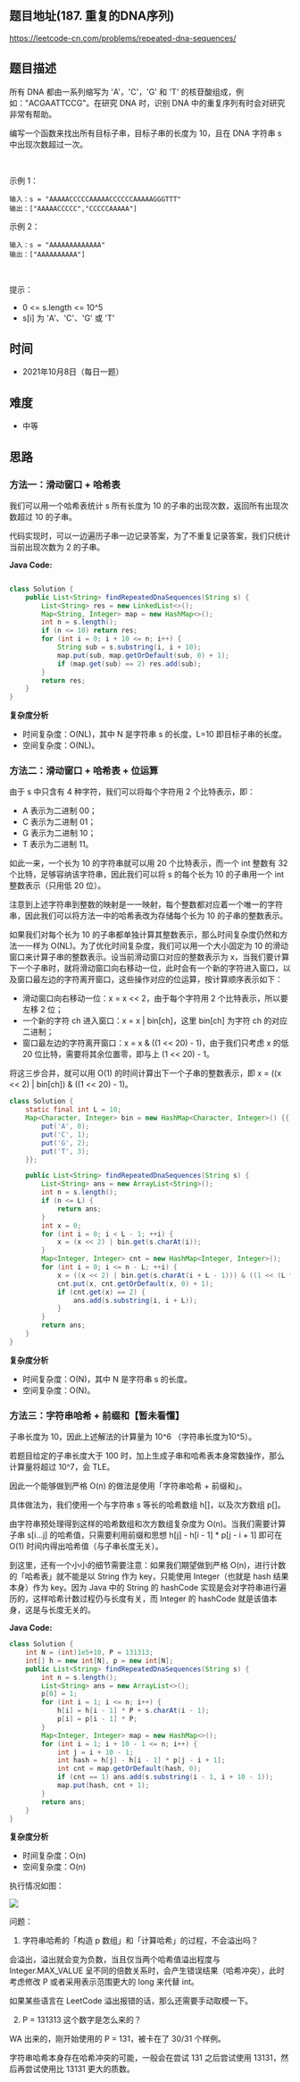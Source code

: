 
## 题目地址(187. 重复的DNA序列)

https://leetcode-cn.com/problems/repeated-dna-sequences/

## 题目描述


所有 DNA 都由一系列缩写为 'A'，'C'，'G' 和 'T' 的核苷酸组成，例如："ACGAATTCCG"。在研究 DNA 时，识别 DNA 中的重复序列有时会对研究非常有帮助。

编写一个函数来找出所有目标子串，目标子串的长度为 10，且在 DNA 字符串 s 中出现次数超过一次。

 

示例 1：
```
输入：s = "AAAAACCCCCAAAAACCCCCCAAAAAGGGTTT"
输出：["AAAAACCCCC","CCCCCAAAAA"]
```

示例 2：
```
输入：s = "AAAAAAAAAAAAA"
输出：["AAAAAAAAAA"]
```

 

提示：

- 0 <= s.length <= 10^5
- s[i] 为 'A'、'C'、'G' 或 'T'

## 时间

- 2021年10月8日（每日一题）

## 难度

- 中等

## 思路

### 方法一：滑动窗口 + 哈希表

我们可以用一个哈希表统计 s 所有长度为 10 的子串的出现次数，返回所有出现次数超过 10 的子串。

代码实现时，可以一边遍历子串一边记录答案，为了不重复记录答案，我们只统计当前出现次数为 2 的子串。


**Java Code:**

```java

class Solution {
    public List<String> findRepeatedDnaSequences(String s) {
        List<String> res = new LinkedList<>();
        Map<String, Integer> map = new HashMap<>();
        int n = s.length();
        if (n <= 10) return res;
        for (int i = 0; i + 10 <= n; i++) {
            String sub = s.substring(i, i + 10);
            map.put(sub, map.getOrDefault(sub, 0) + 1);
            if (map.get(sub) == 2) res.add(sub);
        }
        return res;
    }
}

```


**复杂度分析**

- 时间复杂度：O(NL)，其中 N 是字符串 s 的长度，L=10 即目标子串的长度。
- 空间复杂度：O(NL)。

### 方法二：滑动窗口 + 哈希表 + 位运算

由于 s 中只含有 4 种字符，我们可以将每个字符用 2 个比特表示，即：

- A 表示为二进制 00；
- C 表示为二进制 01；
- G 表示为二进制 10；
- T 表示为二进制 11。

如此一来，一个长为 10 的字符串就可以用 20 个比特表示，而一个 int 整数有 32 个比特，足够容纳该字符串，因此我们可以将 s 的每个长为 10 的子串用一个 int 整数表示（只用低 20 位）。

注意到上述字符串到整数的映射是一一映射，每个整数都对应着一个唯一的字符串，因此我们可以将方法一中的哈希表改为存储每个长为 10 的子串的整数表示。

如果我们对每个长为 10 的子串都单独计算其整数表示，那么时间复杂度仍然和方法一一样为 O(NL)。为了优化时间复杂度，我们可以用一个大小固定为 10 的滑动窗口来计算子串的整数表示。设当前滑动窗口对应的整数表示为 x，当我们要计算下一个子串时，就将滑动窗口向右移动一位，此时会有一个新的字符进入窗口，以及窗口最左边的字符离开窗口，这些操作对应的位运算，按计算顺序表示如下：

- 滑动窗口向右移动一位：x = x << 2，由于每个字符用 2 个比特表示，所以要左移 2 位；
- 一个新的字符 ch 进入窗口：x = x | bin[ch]，这里 bin[ch] 为字符 ch 的对应二进制；
- 窗口最左边的字符离开窗口：x = x & ((1 << 20) - 1)，由于我们只考虑 x 的低 20 位比特，需要将其余位置零，即与上 (1 << 20) - 1。

将这三步合并，就可以用 O(1) 的时间计算出下一个子串的整数表示，即 x = ((x << 2) | bin[ch]) & ((1 << 20) - 1)。

```java
class Solution {
    static final int L = 10;
    Map<Character, Integer> bin = new HashMap<Character, Integer>() {{
        put('A', 0);
        put('C', 1);
        put('G', 2);
        put('T', 3);
    }};

    public List<String> findRepeatedDnaSequences(String s) {
        List<String> ans = new ArrayList<String>();
        int n = s.length();
        if (n <= L) {
            return ans;
        }
        int x = 0;
        for (int i = 0; i < L - 1; ++i) {
            x = (x << 2) | bin.get(s.charAt(i));
        }
        Map<Integer, Integer> cnt = new HashMap<Integer, Integer>();
        for (int i = 0; i <= n - L; ++i) {
            x = ((x << 2) | bin.get(s.charAt(i + L - 1))) & ((1 << (L * 2)) - 1);
            cnt.put(x, cnt.getOrDefault(x, 0) + 1);
            if (cnt.get(x) == 2) {
                ans.add(s.substring(i, i + L));
            }
        }
        return ans;
    }
}
```
**复杂度分析**

- 时间复杂度：O(N)，其中 N 是字符串 s 的长度。
- 空间复杂度：O(N)。

### 方法三：字符串哈希 + 前缀和【暂未看懂】

子串长度为 10，因此上述解法的计算量为 10^6 （字符串长度为10^5）。

若题目给定的子串长度大于 100 时，加上生成子串和哈希表本身常数操作，那么计算量将超过 10^7，会 TLE。

因此一个能够做到严格 O(n) 的做法是使用「字符串哈希 + 前缀和」。

具体做法为，我们使用一个与字符串 s 等长的哈希数组 h[]，以及次方数组 p[]。

由字符串预处理得到这样的哈希数组和次方数组复杂度为 O(n)。当我们需要计算子串 s[i...j] 的哈希值，只需要利用前缀和思想 h[j] - h[i - 1] * p[j - i + 1] 即可在 O(1) 时间内得出哈希值（与子串长度无关）。

到这里，还有一个小小的细节需要注意：如果我们期望做到严格 O(n)，进行计数的「哈希表」就不能是以 String 作为 key，只能使用 Integer（也就是 hash 结果本身）作为 key。因为 Java 中的 String 的 hashCode 实现是会对字符串进行遍历的，这样哈希计数过程仍与长度有关，而 Integer 的 hashCode 就是该值本身，这是与长度无关的。

**Java Code:**
```java
class Solution {
    int N = (int)1e5+10, P = 131313;
    int[] h = new int[N], p = new int[N];
    public List<String> findRepeatedDnaSequences(String s) {
        int n = s.length();
        List<String> ans = new ArrayList<>();
        p[0] = 1;
        for (int i = 1; i <= n; i++) {
            h[i] = h[i - 1] * P + s.charAt(i - 1);
            p[i] = p[i - 1] * P;
        }
        Map<Integer, Integer> map = new HashMap<>();
        for (int i = 1; i + 10 - 1 <= n; i++) {
            int j = i + 10 - 1;
            int hash = h[j] - h[i - 1] * p[j - i + 1];
            int cnt = map.getOrDefault(hash, 0);
            if (cnt == 1) ans.add(s.substring(i - 1, i + 10 - 1));
            map.put(hash, cnt + 1);
        }
        return ans;
    }
}
```

**复杂度分析**

- 时间复杂度：O(n)
- 空间复杂度：O(n)

执行情况如图：

![](https://pic.leetcode-cn.com/1633648699-TCbQGY-image.png)

问题：
1. 字符串哈希的「构造 p 数组」和「计算哈希」的过程，不会溢出吗？

会溢出，溢出就会变为负数，当且仅当两个哈希值溢出程度与 Integer.MAX_VALUE 呈不同的倍数关系时，会产生错误结果（哈希冲突），此时考虑修改 P 或者采用表示范围更大的 long 来代替 int。

如果某些语言在 LeetCode 溢出报错的话，那么还需要手动取模一下。

2. P = 131313 这个数字是怎么来的？

WA 出来的，刚开始使用的 P = 131，被卡在了 30/31 个样例。

字符串哈希本身存在哈希冲突的可能，一般会在尝试 131 之后尝试使用 13131，然后再尝试使用比 13131 更大的质数。
